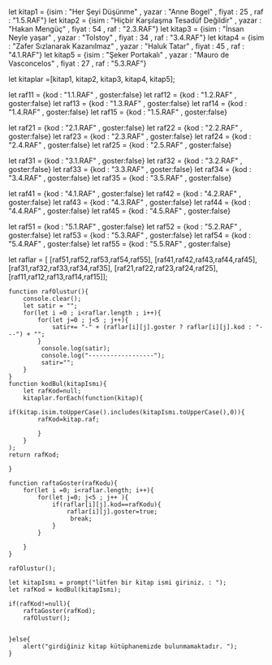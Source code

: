 let kitap1 = {isim : "Her Şeyi Düşünme" , yazar : "Anne Bogel" , fiyat : 25 , raf : "1.5.RAF"}
let kitap2 = {isim : "Hiçbir Karşılaşma Tesadüf Değildir" , yazar : "Hakan Mengüç" , fiyat : 54 , raf : "2.3.RAF"}
let kitap3 = {isim : "İnsan Neyle yaşar" , yazar : "Tolstoy" , fiyat : 34 , raf : "3.4.RAF"}
let kitap4 = {isim : "Zafer Sızlanarak Kazanılmaz" , yazar : "Haluk Tatar" , fiyat : 45 , raf : "4.1.RAF"}
let kitap5 = {isim : "Şeker Portakalı" , yazar : "Mauro de Vasconcelos" , fiyat : 27 , raf : "5.3.RAF"}

let kitaplar =[kitap1, kitap2, kitap3, kitap4, kitap5];


let raf11 = {kod : "1.1.RAF" , goster:false}
let raf12 = {kod : "1.2.RAF" , goster:false}
let raf13 = {kod : "1.3.RAF" , goster:false}
let raf14 = {kod : "1.4.RAF" , goster:false}
let raf15 = {kod : "1.5.RAF" , goster:false}

let raf21 = {kod : "2.1.RAF" , goster:false}
let raf22 = {kod : "2.2.RAF" , goster:false}
let raf23 = {kod : "2.3.RAF" , goster:false}
let raf24 = {kod : "2.4.RAF" , goster:false}
let raf25 = {kod : "2.5.RAF" , goster:false}

let raf31 = {kod : "3.1.RAF" , goster:false}
let raf32 = {kod : "3.2.RAF" , goster:false}
let raf33 = {kod : "3.3.RAF" , goster:false}
let raf34 = {kod : "3.4.RAF" , goster:false}
let raf35 = {kod : "3.5.RAF" , goster:false}

let raf41 = {kod : "4.1.RAF" , goster:false}
let raf42 = {kod : "4.2.RAF" , goster:false}
let raf43 = {kod : "4.3.RAF" , goster:false}
let raf44 = {kod : "4.4.RAF" , goster:false}
let raf45 = {kod : "4.5.RAF" , goster:false}

let raf51 = {kod : "5.1.RAF" , goster:false}
let raf52 = {kod : "5.2.RAF" , goster:false}
let raf53 = {kod : "5.3.RAF" , goster:false}
let raf54 = {kod : "5.4.RAF" , goster:false}
let raf55 = {kod : "5.5.RAF" , goster:false}

let raflar = 
[
    [raf51,raf52,raf53,raf54,raf55],
    [raf41,raf42,raf43,raf44,raf45],
    [raf31,raf32,raf33,raf34,raf35],
    [raf21,raf22,raf23,raf24,raf25],
    [raf11,raf12,raf13,raf14,raf15]];

    function rafOlustur(){
        console.clear();
        let satir = "";
        for(let i =0 ; i<raflar.length ; i++){
            for(let j=0 ; j<5 ; j++){
                satir+= "-" + (raflar[i][j].goster ? raflar[i][j].kod : "---") + "";
            }
             console.log(satir);
             console.log("------------------");
             satir="";
        }
    }
    function kodBul(kitapIsmı){
        let rafKod=null;
        kitaplar.forEach(function(kitap){
            if(kitap.isim.toUpperCase().includes(kitapIsmı.toUpperCase(),0)){
            rafKod=kitap.raf;
             
            }
        }
    );
    return rafKod; 

    }
    
    function raftaGoster(rafKodu){
        for(let i =0; i<raflar.length; i++){
            for(let j=0; j<5 ; j++ ){
                if(raflar[i][j].kod==rafKodu){
                    raflar[i][j].goster=true;
                     break;
                }
            }

        }
    }
    
    rafOlustur();

    let kitapIsmı = prompt("lütfen bir kitap ismi giriniz. : ");
    let rafKod = kodBul(kitapIsmı);

    if(rafKod!=null){
        raftaGoster(rafKod);
        rafOlustur();


    }else{
        alert("girdiğiniz kitap kütüphanemizde bulunmamaktadır. ");
    }
